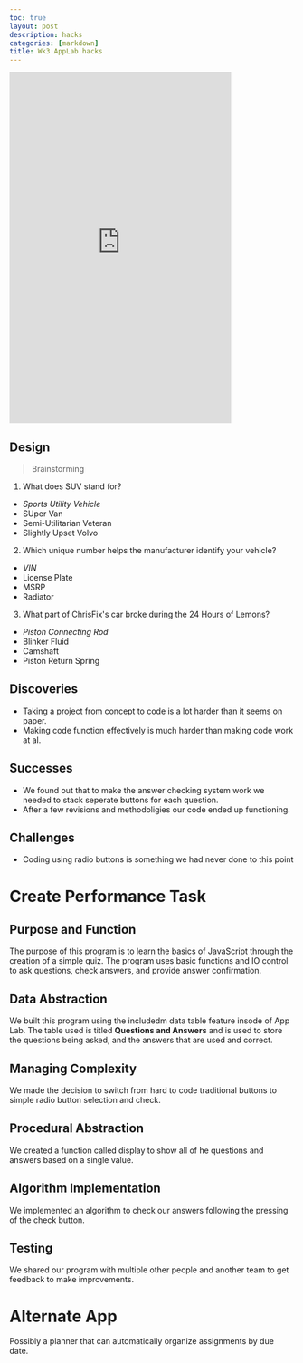 ```yaml
---
toc: true
layout: post
description: hacks
categories: [markdown]
title: Wk3 AppLab hacks
---
```


<iframe width="392" height="620" style="border: 0px;" src="https://studio.code.org/projects/applab/zBrfgjHmh7MRTvckI5G1nfNnaJ9X2f0sNtvGRdpHaqw/embed?nosource"></iframe>

## Design
> Brainstorming
1. What does SUV stand for?
- *Sports Utility Vehicle*
- SUper Van
- Semi-Utilitarian Veteran
- Slightly Upset Volvo
2. Which unique number helps the manufacturer identify your vehicle?
- *VIN*
- License Plate
- MSRP
- Radiator
3. What part of ChrisFix's car broke during the 24 Hours of Lemons?
- *Piston Connecting Rod*
- Blinker Fluid
- Camshaft
- Piston Return Spring

## Discoveries
- Taking a project from concept to code is a lot harder than it seems on paper.
- Making code function effectively is much harder than making code work at al.

## Successes
- We found out that to make the answer checking system work we needed to stack seperate buttons for each question.
- After a few revisions and methodoligies our code ended up functioning.

## Challenges
- Coding using radio buttons is something we had never done to this point

# Create Performance Task

## Purpose and Function
The purpose of this program is to learn the basics of JavaScript through the creation of a simple quiz. The program uses basic functions and IO control to ask questions, check answers, and provide answer confirmation.

## Data Abstraction
We built this program using the includedm data table feature insode of App Lab. The table used is titled **Questions and Answers** and is used to store the questions being asked, and the answers that are used and correct.

## Managing Complexity
We made the decision to switch from hard to code traditional buttons to simple radio button selection and check.

## Procedural Abstraction
We created a function called display to show all of he questions and answers based on a single value.

## Algorithm Implementation
We implemented an algorithm to check our answers following the pressing of the check button.

## Testing
We shared our program with multiple other people and another team to get feedback to make improvements.

# Alternate App
Possibly a planner that can automatically organize assignments by due date.